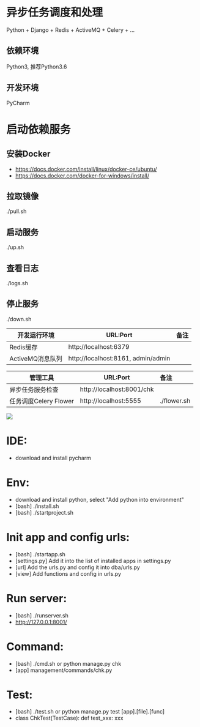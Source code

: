# 异步任务调度和处理
Python + Django + Redis + ActiveMQ + Celery + ...

## 依赖环境
Python3, 推荐Python3.6

## 开发环境
PyCharm

# 启动依赖服务
## 安装Docker
- https://docs.docker.com/install/linux/docker-ce/ubuntu/
- https://docs.docker.com/docker-for-windows/install/

## 拉取镜像
./pull.sh

## 启动服务
./up.sh

## 查看日志
./logs.sh

## 停止服务
./down.sh

| 开发运行环境     | URL:Port                                |  备注              |
| ------------     | --------------------------------------  | :----------------- |
| Redis缓存        | http://localhost:6379                   | |
| ActiveMQ消息队列 | http://localhost:8161, admin/admin      | |

| 管理工具              | URL:Port                                |  备注              |
| ------------          | --------------------------------------  | :----------------- |
| 异步任务服务检查      | http://localhost:8001/chk               | |
| 任务调度Celery Flower | http://localhost:5555                   | ./flower.sh |

![](https://github.com/jextop/starter_service/blob/master/srv.png)

# IDE:
- download and install pycharm

# Env:
- download and install python, select "Add python into environment"
- [bash] ./install.sh
- [bash] ./startproject.sh

# Init app and config urls:
- [bash] ./startapp.sh
- [settings.py] Add it into the list of installed apps in settings.py
- [url] Add the urls.py and config it into dba/urls.py
- [view] Add functions and config in urls.py

# Run server:
- [bash] ./runserver.sh
- http://127.0.0.1:8001/

# Command:
- [bash] ./cmd.sh or python manage.py chk
- [app] management/commands/chk.py

# Test:
- [bash] ./test.sh or python manage.py test [app].[file].[func]
- class ChkTest(TestCase): def test_xxx: xxx

